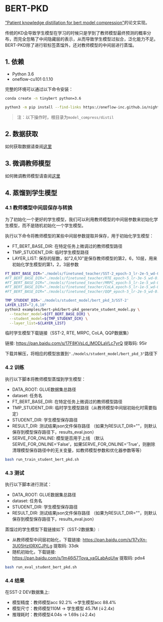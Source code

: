 # BERT-PKD
["Patient knowledge distillation for bert model compression"](https://arxiv.org/abs/1908.09355)的论文实现。

传统的KD会导致学生模型在学习的时候只是学到了教师模型最终预测的概率分布，而完全忽略了中间隐藏层的表示，从而导致学生模型过拟合，泛化能力不足。
BERT-PKD除了进行软标签蒸馏外，还对教师模型的中间层进行蒸馏。

## 1. 依赖
- Python 3.6
- oneflow-cu101 0.1.10

完整的环境可以通过以下命令安装：
```bash
conda create -n tinybert python=3.6
```

```bash
python3 -m pip install --find-links https://oneflow-inc.github.io/nightly oneflow_cu101 --user
```
> 注：以下操作时，根目录为`model_compress/distil`   

## 2. 数据获取
如何获取数据请查阅[这里](../../README.md#22-数据获取)

## 3. 微调教师模型
如何微调教师模型请查阅[这里](../../README.md#23-微调教师模型)
  
## 4. 蒸馏到学生模型
### 4.1 教师模型中间层保存与转换
为了初始化一个更好的学生模型，我们可以利用教师模型的中间层参数来初始化学生模型，而不是随机初始化一个学生模型。

执行以下命令将教师模型的某些中间层参数提取并保存，用于初始化学生模型：
- FT_BERT_BASE_DIR: 在特定任务上微调过的教师模型路径
- TMP_STUDENT_DIR: 临时学生模型路径
- LAYER_LIST: 保存的层数，如"2,6,10"是保存教师模型的第2，6，10层，用来初始化学生模型的第1，2，3层参数
```bash
FT_BERT_BASE_DIR="./models/finetuned_teacher/SST-2_epoch-3_lr-2e-5_wd-0.0001/snapshot_best"
#FT_BERT_BASE_DIR="./models/finetuned_teacher/RTE_epoch-5_lr-3e-5_wd-0.0001/snapshot_best"
#FT_BERT_BASE_DIR="./models/finetuned_teacher/MRPC_epoch-5_lr-1e-5_wd-0.001/snapshot_best"
#FT_BERT_BASE_DIR="./models/finetuned_teacher/CoLA_epoch-5_lr-1e-5_wd-0.01/snapshot_best"
#FT_BERT_BASE_DIR="./models/finetuned_teacher/QQP_epoch-5_lr-2e-5_wd-0.0001/snapshot_best"

TMP_STUDENT_DIR='./models/student_model/bert_pkd_3/SST-2'
LAYER_LIST="2,6,10"
python3 examples/bert-pkd/bert-pkd_generate_student_model.py \
  --teacher_model=${FT_BERT_BASE_DIR} \
  --student_model=${TMP_STUDENT_DIR} \
  --layer_list=${LAYER_LIST}
```

临时学生模型下载链接（SST-2, RTE, MRPC, CoLA, QQP数据集） 

链接: https://pan.baidu.com/s/17F8KVsLd_lMODLaVLc7yrQ 提取码: 95ir 

下载并解压，将相应的模型放置到`"./models/student_model/bert_pkd_3"`路径下

### 4.2 训练
执行以下脚本将教师模型蒸馏到学生模型：
- DATA_ROOT: GLUE数据集总路径
- dataset: 任务名
- FT_BERT_BASE_DIR: 在特定任务上微调过的教师模型路径
- TMP_STUDENT_DIR: 临时学生模型路径（从教师模型中间层初始化时需要指定）
- STUDENT_DIR: 学生模型保存路径
- RESULT_DIR: 测试结果json文件保存路径 （如果为RESULT_DIR=""，则默认保存到模型保存路径下，results_eval.json）
- SERVE_FOR_ONLINE: 模型是否用于上线 （默认SERVE_FOR_ONLINE='False'，如果SERVE_FOR_ONLINE='True'，则删除清理模型保存路径中的无关变量，如教师模型参数和优化器参数等等）

```bash
bash run_train_student_bert_pkd.sh
```

### 4.3 测试
执行以下脚本进行测试：
- DATA_ROOT: GLUE数据集总路径
- dataset: 任务名
- STUDENT_DIR: 学生模型保存路径
- RESULT_DIR: 测试结果json文件保存路径 （如果为RESULT_DIR=""，则默认保存到模型保存路径下，results_eval.json）

蒸馏过的学生模型下载链接如下（SST-2数据集）:

- 从教师模型中间层初始化，下载链接: https://pan.baidu.com/s/1l7vXn-3U05Hzl0RXCJPiLg 提取码: 33dk
- 随机初始化，下载链接: https://pan.baidu.com/s/1m46j57Tova_yaGLabAqUIw 提取码: pdx4
```bash
bash run_eval_student_bert_pkd.sh
```
### 4.4 结果
在SST-2 DEV数据集上: 
- 模型精度：教师模型acc 92.2% ->学生模型acc 88.4%
- 模型尺寸：教师模型110M -> 学生模型 45.7M   (↓2.4x)
- 推理耗时：教师模型4.04s -> 1.69s   (↓2.4x)

